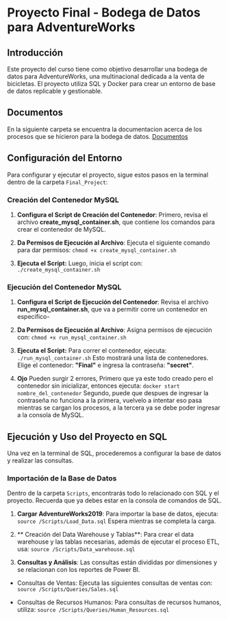 # Proyecto Final - Bodega de Datos para AdventureWorks

## Introducción

Este proyecto del curso tiene como objetivo desarrollar una bodega de datos para AdventureWorks, una multinacional dedicada a la venta de bicicletas. El proyecto utiliza SQL y Docker para crear un entorno de base de datos replicable y gestionable.

## Documentos
En la siguiente carpeta se encuentra la documentacion acerca de los procesos que se hicieron para la bodega de datos. [Documentos](https://github.com/Jesteban247/Desarrollo_Software/tree/main/Final_Project/Docs "Documentos")


## Configuración del Entorno

Para configurar y ejecutar el proyecto, sigue estos pasos en la terminal dentro de la carpeta `Final_Project`:

### Creación del Contenedor MySQL

1. **Configura el Script de Creación del Contenedor**:
Primero, revisa el archivo **create_mysql_container.sh**, que contiene los comandos para crear el contenedor de MySQL.

2. **Da Permisos de Ejecución al Archivo**:
Ejecuta el siguiente comando para dar permisos:
`chmod +x create_mysql_container.sh`

3. **Ejecuta el Script:**
Luego, inicia el script con:
`./create_mysql_container.sh`

### Ejecución del Contenedor MySQL

1. **Configura el Script de Ejecución del Contenedor**:
Revisa el archivo **run_mysql_container.sh**, que va a permitir corre un contenedor en especifico-

2. **Da Permisos de Ejecución al Archivo**:
Asigna permisos de ejecución con:
`chmod +x run_mysql_container.sh`

3. **Ejecuta el Script:**
Para correr el contenedor, ejecuta:
`./run_mysql_container.sh`
Esto mostrará una lista de contenedores. Elige el contenedor: **"Final"** e ingresa la contraseña: **"secret"**. 

4. **Ojo**
Pueden surgir 2 errores, Primero que ya este todo creado pero el contenedor sin inicializar, entonces ejecuta:
`docker start nombre_del_contenedor`
Segundo, puede que despues de ingresar la contraseña no funciona a la primera, vuelvelo a intentar eso pasa mientras se cargan los procesos, a la tercera ya se debe poder ingresar a la consola de MySQL.

## Ejecución y Uso del Proyecto en SQL

Una vez en la terminal de SQL, procederemos a configurar la base de datos y realizar las consultas.

### Importación de la Base de Datos

Dentro de la carpeta `Scripts`, encontrarás todo lo relacionado con SQL y el proyecto. Recuerda que ya debes estar en la consola de comandos de SQL.

1. **Cargar AdventureWorks2019**:
   Para importar la base de datos, ejecuta:
  ` source /Scripts/Load_Data.sql`
Espera mientras se completa la carga.

2. ** Creación del Data Warehouse y Tablas**:
Para crear el data warehouse y las tablas necesarias, además de ejecutar el proceso ETL, usa:
`source /Scripts/Data_warehouse.sql`

3. **Consultas y Análisis**:
Las consultas están divididas por dimensiones y se relacionan con los reportes de Power BI.

- Consultas de Ventas:
Ejecuta las siguientes consultas de ventas con:
`source /Scripts/Queries/Sales.sql`

- Consultas de Recursos Humanos:
Para consultas de recursos humanos, utiliza:
`source /Scripts/Queries/Human_Resources.sql`
